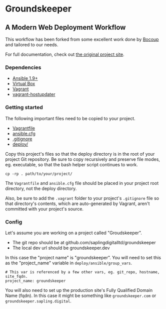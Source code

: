# Groundskeeper
## A Modern Web Deployment Workflow

This workflow has been forked from some excellent work done by
[Bocoup](http://www.bocoup.com) and tailored to our needs.

For full documentation, check out [the original project
site](https://deployment-workflow.bocoup.com).

### Dependencies

* [Ansible 1.9+](http://docs.ansible.com/)
* [Virtual Box](https://www.virtualbox.org/)
* [Vagrant](https://www.vagrantup.com/)
* [vagrant-hostupdater](https://github.com/cogitatio/vagrant-hostsupdater)

### Getting started

The following important files need to be copied to your project.

* [Vagrantfile](Vagrantfile)
* [ansible.cfg](ansible.cfg)
* [.gitignore](.gitignore)
* [deploy/](deploy/)

Copy this project's files so that the deploy directory is in the root of
your project Git repository. Be sure to copy recursively and preserve
file modes, eg. executable, so that the bash helper script continues to
work. 

	cp -rp . path/to/your/project/

The `Vagrantfile` and `ansible.cfg` file should be placed in your
project root directory, not the deploy directory.

Also, be sure to add the `.vagrant` folder to your project's
`.gitignore` file so that directory's contents, which are auto-generated
by Vagrant, aren't committed with your project's source.

### Config

Let's assume you are working on a project called "Groudskeeper".

* The git repo should be at github.com/saplingdigitalltd/groundskeeper
* The local dev url should be groundskeeper.dev

In this case the "project name" is "groundskeeper". You will need to set
this as the "project_name" variable in `deploy/ansible/group_vars`.

	# This var is referenced by a few other vars, eg. git_repo, hostname, site_fqdn.
	project_name: groundskeeper

You will also need to set up the production site's Fully Qualified
Domain Name (fqdn). In this case it might be something like
`groundskeeper.com` or `groundskeeper.sapling.digital`.
